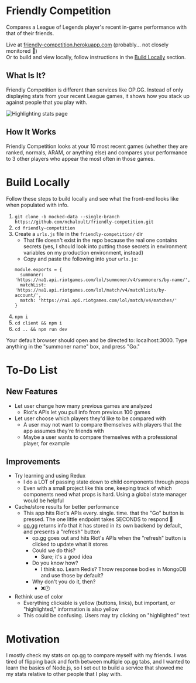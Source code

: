 # Friendly Competition

Compares a League of Legends player's recent in-game performance with that of their friends.

Live at [friendly-competition.herokuapp.com](https://friendly-competition.herokuapp.com/) (probably... not closely monitored 😬)\
Or to build and view locally, follow instructions in the [Build Locally](#Build-Locally) section.

## What Is It?

Friendly Competition is different than services like OP.GG. Instead of only displaying stats from your recent League games, it shows how you stack up against people that you play with.

![Highlighting stats page](https://user-images.githubusercontent.com/31291920/63657421-c57b4c00-c76f-11e9-9e7b-af44acbc8247.png)

## How It Works

Friendly Competition looks at your 10 most recent games (whether they are ranked, normals, ARAM, or anything else) and compares your performance to 3 other players who appear the most often in those games.

# Build Locally

Follow these steps to build locally and see what the front-end looks like when populated with info.

1. `git clone -b mocked-data --single-branch https://github.com/nchaloult/friendly-competition.git`
1. `cd friendly-competition`
1. Create a `urls.js` file in the `friendly-competition/` dir
    * That file doesn't exist in the repo because the real one contains secrets (yes, I should look into putting those secrets in environment variables on my production environment, instead)
    * Copy and paste the following into your `urls.js`:
    ```
    module.exports = {
      summoner: 'https://na1.api.riotgames.com/lol/summoner/v4/summoners/by-name/',
      matchList: 'https://na1.api.riotgames.com/lol/match/v4/matchlists/by-account/',
      match: 'https://na1.api.riotgames.com/lol/match/v4/matches/'
    }
    ```
1. `npm i`
1. `cd client && npm i`
1. `cd .. && npm run dev`

Your default browser should open and be directed to: localhost:3000. Type anything in the "summoner name" box, and press "Go."

# To-Do List

## New Features

* Let user change how many previous games are analyzed
    * Riot's APIs let you pull info from previous 100 games
* Let user choose which players they'd like to be compared with
    * A user may not want to compare themselves with players that the app assumes they're friends with
    * Maybe a user wants to compare themselves with a professional player, for example

## Improvements

* Try learning and using Redux
    * I do a LOT of passing state down to child components through props
    * Even with a small project like this one, keeping track of which components need what props is hard. Using a global state manager would be helpful
* Cache/store results for better performance
    * This app hits Riot's APIs every. single. time. that the "Go" button is pressed. The one little endpoint takes SECONDS to respond 🐢
    * [op.gg](https://na.op.gg) returns info that it has stored in its own backend by default, and presents a "refresh" button
        * op.gg goes out and hits Riot's APIs when the "refresh" button is clicked to update what it stores
        * Could we do this?
            * Sure; it's a good idea
        * Do you know how?
            * I think so. Learn Redis? Throw response bodies in MongoDB and use those by default?
        * Why don't you do it, then?
            * ❌🕑
* Rethink use of color
    * Everything clickable is yellow (buttons, links), but important, or "highlighted," information is also yellow
    * This could be confusing. Users may try clicking on "highlighted" text

# Motivation

I mostly check my stats on op.gg to compare myself with my friends. I was tired of flipping back and forth between multiple op.gg tabs, and I wanted to learn the basics of Node.js, so I set out to build a service that showed me my stats relative to other people that I play with.
